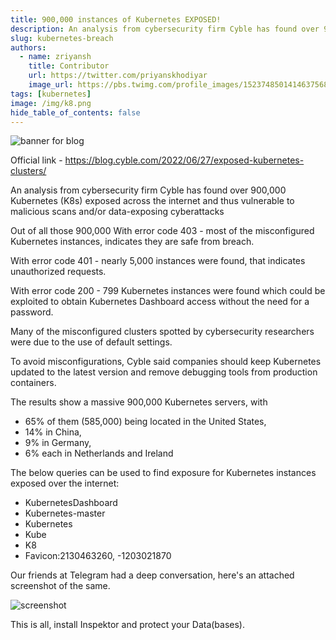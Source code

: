 ```yaml
---
title: 900,000 instances of Kubernetes EXPOSED! 
description: An analysis from cybersecurity firm Cyble has found over 900,000 Kubernetes (K8s) exposed across the internet and thus vulnerable to malicious scans and/or data-exposing cyberattacks
slug: kubernetes-breach
authors:
  - name: zriyansh
    title: Contributor
    url: https://twitter.com/priyanskhodiyar
    image_url: https://pbs.twimg.com/profile_images/1523748501414637568/BcE2tR0z_400x400.jpg
tags: [kubernetes]
image: /img/k8.png
hide_table_of_contents: false
---
```

![banner for blog](/img/k8.png)

Official link - https://blog.cyble.com/2022/06/27/exposed-kubernetes-clusters/

An analysis from cybersecurity firm Cyble has found over 900,000 Kubernetes (K8s) exposed across the internet and thus vulnerable to malicious scans and/or data-exposing cyberattacks

Out of all those 900,000
With error code 403 - most of the misconfigured Kubernetes instances, indicates they are safe from breach. 

With error code 401 - nearly 5,000 instances were found, that indicates unauthorized requests.

With error code 200 - 799 Kubernetes instances were found which could be exploited to obtain Kubernetes Dashboard access without the need for a password.

Many of the misconfigured clusters spotted by cybersecurity researchers were due to the use of default settings.

To avoid misconfigurations, Cyble said companies should keep Kubernetes updated to the latest version and remove debugging tools from production containers.

The results show a massive 900,000 Kubernetes servers, with 
- 65% of them (585,000) being located in the United States, 
- 14% in China, 
- 9% in Germany, 
- 6% each in Netherlands and Ireland

The below queries can be used to find exposure for Kubernetes instances exposed over the internet:
- KubernetesDashboard
- Kubernetes-master
- Kubernetes
- Kube
- K8
- Favicon:2130463260, -1203021870

Our friends at Telegram had a deep conversation, here's an attached screenshot of the same.

![screenshot](/img/ss.png)


This is all, install Inspektor and protect your Data(bases).
